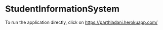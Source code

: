 # StudentInformationSystem

To run the application directly, click on https://parthladani.herokuapp.com/
